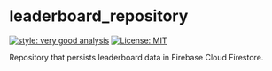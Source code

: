 # leaderboard_repository

[![style: very good analysis][very_good_analysis_badge]][very_good_analysis_link]
[![License: MIT][license_badge]][license_link]

Repository that persists leaderboard data in Firebase Cloud Firestore.

[license_badge]: https://img.shields.io/badge/license-MIT-blue.svg
[license_link]: https://opensource.org/licenses/MIT
[very_good_analysis_badge]: https://img.shields.io/badge/style-very_good_analysis-B22C89.svg
[very_good_analysis_link]: https://pub.dev/packages/very_good_analysis